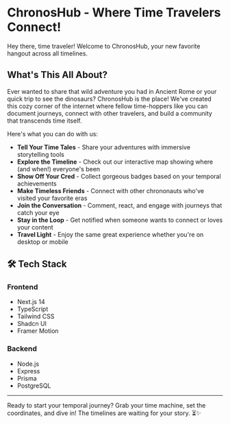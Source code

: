 #  ChronosHub - Where Time Travelers Connect!

Hey there, time traveler! Welcome to ChronosHub, your new favorite hangout across all timelines.

##  What's This All About?

Ever wanted to share that wild adventure you had in Ancient Rome or your quick trip to see the dinosaurs? ChronosHub is the place! We've created this cozy corner of the internet where fellow time-hoppers like you can document journeys, connect with other travelers, and build a community that transcends time itself.

Here's what you can do with us:

- **Tell Your Time Tales** - Share your adventures with immersive storytelling tools
- **Explore the Timeline** - Check out our interactive map showing where (and when!) everyone's been
- **Show Off Your Cred** - Collect gorgeous badges based on your temporal achievements
- **Make Timeless Friends** - Connect with other chrononauts who've visited your favorite eras
- **Join the Conversation** - Comment, react, and engage with journeys that catch your eye
- **Stay in the Loop** - Get notified when someone wants to connect or loves your content
- **Travel Light** - Enjoy the same great experience whether you're on desktop or mobile

## 🛠️ Tech Stack

### Frontend
- Next.js 14
- TypeScript
- Tailwind CSS
- Shadcn UI
- Framer Motion

### Backend
- Node.js
- Express
- Prisma
- PostgreSQL

---

Ready to start your temporal journey? Grab your time machine, set the coordinates, and dive in! The timelines are waiting for your story. ⏳✨

